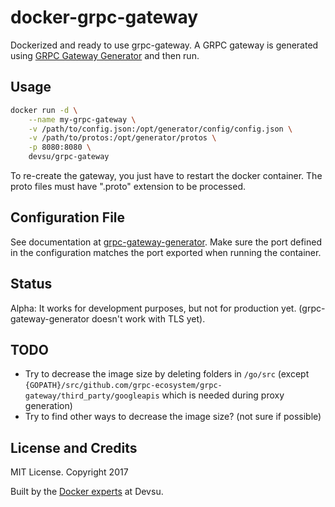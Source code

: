 # docker-grpc-gateway
Dockerized and ready to use grpc-gateway. A GRPC gateway is generated using [GRPC Gateway Generator](https://github.com/devsu/grpc-gateway-generator) and then run.

## Usage

```bash
docker run -d \
    --name my-grpc-gateway \
    -v /path/to/config.json:/opt/generator/config/config.json \
    -v /path/to/protos:/opt/generator/protos \
    -p 8080:8080 \
    devsu/grpc-gateway
```

To re-create the gateway, you just have to restart the docker container. The proto files must have ".proto" extension to be processed. 

## Configuration File

See documentation at [grpc-gateway-generator](https://github.com/devsu/grpc-gateway-generator). Make sure the port defined in the configuration matches the port exported when running the container.

## Status

Alpha: It works for development purposes, but not for production yet. (grpc-gateway-generator doesn't work with TLS yet).

## TODO

- Try to decrease the image size by deleting folders in `/go/src` (except `{GOPATH}/src/github.com/grpc-ecosystem/grpc-gateway/third_party/googleapis` which is needed during proxy generation)
- Try to find other ways to decrease the image size? (not sure if possible)

## License and Credits

MIT License. Copyright 2017

Built by the [Docker experts](https://devsu.com) at Devsu.